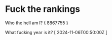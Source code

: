 # Fuck the rankings

Who the hell am I?
{ 8867755 }

What fucking year is it?
[ 2024-11-06T00:50:00Z ]
